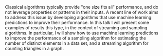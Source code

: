 Classical algorithms typically provide "one size fits all" performance, and do
not leverage properties or patterns in their inputs. A recent line of work aims
to address this issue by developing algorithms that use machine learning
predictions to improve their performance. In this talk I will present some
examples of results this type, in the context of streaming and sampling
algorithms. In particular, I will show how to use machine learning predictions
to improve the performance of a sampling algorithm for estimating the number of
distinct elements in a data set, and a streaming algorithm for counting
triangles in a graph.